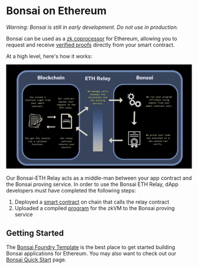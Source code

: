 # Bonsai on Ethereum

_Warning: Bonsai is still in early development. Do not use in production._

Bonsai can be used as a [zk coprocessor] for Ethereum, allowing you to request and receive [verified proofs] directly from your smart contract.

At a high level, here's how it works:

![Bonsai ETH Relay overview](../img/eth-relay-diagram.jpg)

<!-- TODO: Highlight the relay sections of this diagram -->

Our Bonsai-ETH Relay acts as a middle-man between your app contract and the Bonsai proving service. In order to use the Bonsai ETH Relay, dApp developers must have completed the following steps:

1. Deployed a [smart contract] on chain that calls the relay contract
2. Uploaded a compiled [program] for the zkVM to the Bonsai proving service

## Getting Started

The [Bonsai Foundry Template] is the best place to get started building Bonsai applications for Ethereum.
You may also want to check out our [Bonsai Quick Start](quickstart.md) page.

[verified proofs]: https://risczero.com/news/on-chain-verification
[zk coprocessor]: https://twitter.com/RiscZero/status/1677316664772132864
[Bonsai Foundry Template]: https://github.com/risc0/bonsai-foundry-template
[smart contract]: https://github.com/risc0/bonsai-foundry-template/tree/main/contracts
[program]: https://github.com/risc0/bonsai-foundry-template/tree/main/methods/guest/src/bin
